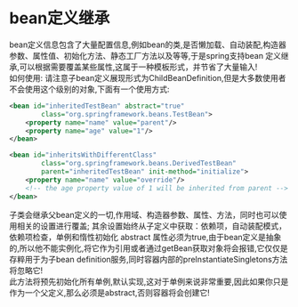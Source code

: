 # bean定义继承
bean定义信息包含了大量配置信息,例如bean的类,是否懒加载、自动装配,构造器参数、属性值、初始化方法、静态工厂方法以及等等,于是spring支持bean 定义继承,可以根据需要覆盖某些属性,这属于一种模板形式，并节省了大量输入!<br/>
如何使用:
请注意子bean定义展现形式为ChildBeanDefinition,但是大多数使用者不会使用这个级别的对象,下面有一个使用方式:
```xml
<bean id="inheritedTestBean" abstract="true"
        class="org.springframework.beans.TestBean">
    <property name="name" value="parent"/>
    <property name="age" value="1"/>
</bean>

<bean id="inheritsWithDifferentClass"
        class="org.springframework.beans.DerivedTestBean"
        parent="inheritedTestBean" init-method="initialize">  
    <property name="name" value="override"/>
    <!-- the age property value of 1 will be inherited from parent -->
</bean>
```
子类会继承父bean定义的一切,作用域、构造器参数、属性、方法，同时也可以使用相关的设置进行覆盖;
其余设置始终从子定义中获取：依赖项，自动装配模式，依赖项检查，单例和惰性初始化 abstract 属性必须为true,由于bean定义是抽象的,所以他不能实例化,将它作为引用或者通过getBean获取对象将会报错,它仅仅是存粹用于为子bean definition服务,同时容器内部的preInstantiateSingletons方法将忽略它!<br/>
此方法将预先初始化所有单例,默认实现,这对于单例来说非常重要,因此如果你只是作为一个父定义,那么必须是abstract,否则容器将会创建它!  
